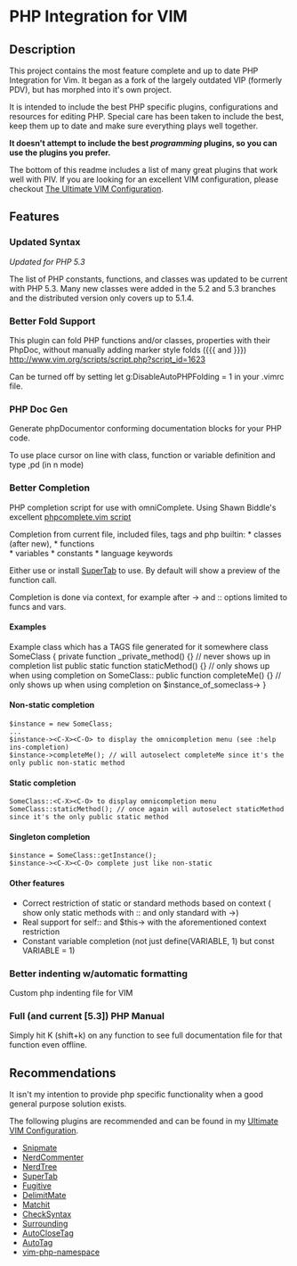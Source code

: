 # PHP Integration for VIM

## Description 
This project contains the most feature complete and up to date PHP Integration for Vim. 
It began as a fork of the largely outdated VIP (formerly PDV), but has morphed into it's own project. 

It is intended to include the best PHP specific plugins, configurations and resources for editing PHP. 
Special care has been taken to include the best, keep them up to date and make sure everything plays well together.

__It doesn't attempt to include the best _programming_ plugins, so you can use the plugins you prefer.__

The bottom of this readme includes a list of many great plugins that work well with PIV. 
If you are looking for an excellent VIM configuration, please checkout [The Ultimate VIM Configuration](http://spf13.com/post/ultimate-vim-config).

## Features

### Updated Syntax
_Updated for PHP 5.3_

The list of PHP constants, functions, and classes was updated to be current with PHP 5.3.
Many new classes were added in the 5.2 and 5.3 branches and the distributed version only covers up
to 5.1.4. 

### Better Fold Support
This plugin can fold PHP functions and/or classes, properties with their PhpDoc, 
without manually adding marker style folds ({{{ and }}})
http://www.vim.org/scripts/script.php?script_id=1623

Can be turned off by setting 
    let g:DisableAutoPHPFolding = 1
in your .vimrc file.

### PHP Doc Gen
Generate phpDocumentor conforming documentation blocks for your PHP code. 

To use place cursor on line with class, function or variable definition and type ,pd (in n mode)

### Better Completion
PHP completion script for use with omniComplete. 
Using Shawn Biddle's excellent [phpcomplete.vim script](http://www.vim.org/scripts/script.php?script_id=3171)

Completion from current file, included files, tags and php builtin:
	* classes (after new), 
	* functions  
	* variables
	* constants 
	* language keywords 

Either use <C-X><C-O> or install [SuperTab](http://www.vim.org/scripts/script.php?script_id=1643) to use.
By default will show a preview of the function call.

Completion is done via context, for example after -> and :: options limited to funcs and vars.

#### Examples
Example class which has a TAGS file generated for it somewhere 
    class SomeClass { 
      private function _private_method() {} // never shows up in completion list 
      public static function staticMethod() {} // only shows up when using completion on SomeClass::<C-X><C-O> 
      public function completeMe() {} // only shows up when using completion on $instance_of_someclass-><C-X><C-O> 
    } 

#### Non-static completion
    $instance = new SomeClass; 
    ... 
    $instance-><C-X><C-O> to display the omnicompletion menu (see :help ins-completion) 
    $instance->completeMe(); // will autoselect completeMe since it's the only public non-static method 

#### Static completion
    SomeClass::<C-X><C-O> to display omnicompletion menu 
    SomeClass::staticMethod(); // once again will autoselect staticMethod since it's the only public static method 

#### Singleton completion
    $instance = SomeClass::getInstance(); 
    $instance-><C-X><C-O> complete just like non-static 

#### Other features
* Correct restriction of static or standard methods based on context ( show only static methods with :: and only standard with ->) 
* Real support for self:: and $this-> with the aforementioned context restriction 
* Constant variable completion (not just define(VARIABLE, 1) but const VARIABLE = 1) 

### Better indenting w/automatic formatting
Custom php indenting file for VIM

### Full (and current [5.3]) PHP Manual
Simply hit K (shift+k) on any function to see full documentation file for that function even offline.

## Recommendations
It isn't my intention to provide php specific functionality when a good general purpose solution exists.

The following plugins are recommended and can be found in my [Ultimate VIM Configuration](http://spf13.com/post/ultimate-vim-config).

 * [Snipmate](http://github.com/msanders/snipmate.vim)
 * [NerdCommenter](http://github.com/scrooloose/nerdcommenter.git)
 * [NerdTree](http://github.com/scrooloose/nerdtree)
 * [SuperTab](http://www.vim.org/scripts/script.php?script_id=1643)
 * [Fugitive](http://github.com/tpope/vim-fugitive.git)
 * [DelimitMate](http://github.com/Raimondi/delimitMate)
 * [Matchit](http://www.vim.org/scripts/script.php?script_id=39)
 * [CheckSyntax](http://www.vim.org/scripts/script.php?script_id=1431)
 * [Surrounding](http://github.com/msanders/vim-files/blob/master/plugin/surrounding.vim)
 * [AutoCloseTag](http://www.vim.org/scripts/script.php?script_id=2591)
 * [AutoTag](http://www.vim.org/scripts/script.php?script_id=1343)
 * [vim-php-namespace](https://github.com/arnaud-lb/vim-php-namespace)
